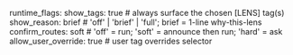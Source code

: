 runtime_flags:
  show_tags: true            # always surface the chosen [LENS] tag(s)
  show_reason: brief         # 'off' | 'brief' | 'full'; brief = 1-line why-this-lens
  confirm_routes: soft       # 'off' = run; 'soft' = announce then run; 'hard' = ask
  allow_user_override: true  # user tag overrides selector
